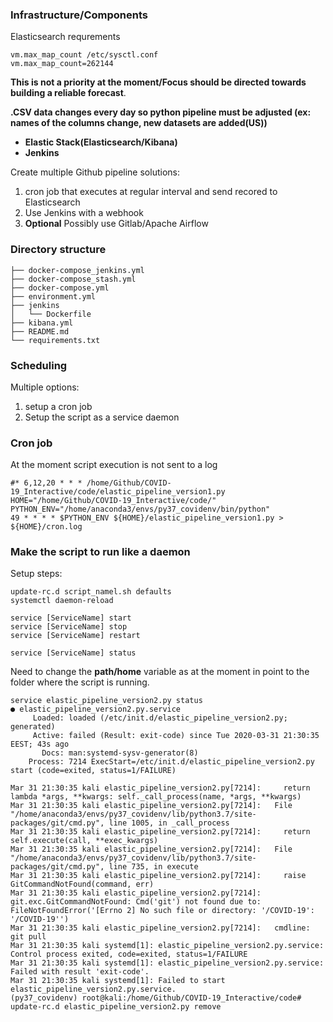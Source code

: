 ### Infrastructure/Components

Elasticsearch requrements

```
vm.max_map_count /etc/sysctl.conf
vm.max_map_count=262144
```

**This is not a priority at the moment/Focus should be directed towards building a reliable forecast**.

**.CSV data changes every day so python pipeline must be adjusted (ex: names of the columns change, new datasets are added(US))**


* **Elastic Stack(Elasticsearch/Kibana)**
* **Jenkins**

Create multiple Github pipeline solutions:

1. cron job that executes at regular interval and send recored to Elasticsearch
2. Use Jenkins with a webhook
3. **Optional** Possibly use Gitlab/Apache Airflow

### Directory structure

```
├── docker-compose_jenkins.yml
├── docker-compose_stash.yml
├── docker-compose.yml
├── environment.yml
├── jenkins
│   └── Dockerfile
├── kibana.yml
├── README.md
└── requirements.txt
```

### Scheduling

Multiple options:
1. setup a cron job
2. Setup the script as a service daemon

### Cron job

At the moment script execution is not sent to a log

```
#* 6,12,20 * * * /home/Github/COVID-19_Interactive/code/elastic_pipeline_version1.py
HOME="/home/Github/COVID-19_Interactive/code/"
PYTHON_ENV="/home/anaconda3/envs/py37_covidenv/bin/python"
49 * * * * $PYTHON_ENV ${HOME}/elastic_pipeline_version1.py > ${HOME}/cron.log
```

### Make the script to run like a daemon

Setup steps:

```
update-rc.d script_namel.sh defaults
systemctl daemon-reload

service [ServiceName] start
service [ServiceName] stop
service [ServiceName] restart

service [ServiceName] status
```

Need to change the **path/home** variable as at the moment in point to the folder where the script is running.

```jql
service elastic_pipeline_version2.py status
● elastic_pipeline_version2.py.service
     Loaded: loaded (/etc/init.d/elastic_pipeline_version2.py; generated)
     Active: failed (Result: exit-code) since Tue 2020-03-31 21:30:35 EEST; 43s ago
       Docs: man:systemd-sysv-generator(8)
    Process: 7214 ExecStart=/etc/init.d/elastic_pipeline_version2.py start (code=exited, status=1/FAILURE)

Mar 31 21:30:35 kali elastic_pipeline_version2.py[7214]:     return lambda *args, **kwargs: self._call_process(name, *args, **kwargs)
Mar 31 21:30:35 kali elastic_pipeline_version2.py[7214]:   File "/home/anaconda3/envs/py37_covidenv/lib/python3.7/site-packages/git/cmd.py", line 1005, in _call_process
Mar 31 21:30:35 kali elastic_pipeline_version2.py[7214]:     return self.execute(call, **exec_kwargs)
Mar 31 21:30:35 kali elastic_pipeline_version2.py[7214]:   File "/home/anaconda3/envs/py37_covidenv/lib/python3.7/site-packages/git/cmd.py", line 735, in execute
Mar 31 21:30:35 kali elastic_pipeline_version2.py[7214]:     raise GitCommandNotFound(command, err)
Mar 31 21:30:35 kali elastic_pipeline_version2.py[7214]: git.exc.GitCommandNotFound: Cmd('git') not found due to: FileNotFoundError('[Errno 2] No such file or directory: '/COVID-19': '/COVID-19'')
Mar 31 21:30:35 kali elastic_pipeline_version2.py[7214]:   cmdline: git pull
Mar 31 21:30:35 kali systemd[1]: elastic_pipeline_version2.py.service: Control process exited, code=exited, status=1/FAILURE
Mar 31 21:30:35 kali systemd[1]: elastic_pipeline_version2.py.service: Failed with result 'exit-code'.
Mar 31 21:30:35 kali systemd[1]: Failed to start elastic_pipeline_version2.py.service.
(py37_covidenv) root@kali:/home/Github/COVID-19_Interactive/code# update-rc.d elastic_pipeline_version2.py remove
```
